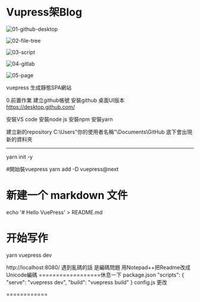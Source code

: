 # Vupress架Blog
![01-github-desktop](https://i.imgur.com/KTCnirQ.png)

![02-file-tree](https://i.imgur.com/uuVq97v.png)

![03-script](https://i.imgur.com/6tGd9MY.png)

![04-gitlab](https://i.imgur.com/RmBwJnm.png)

![05-page](https://i.imgur.com/j7ae9U6.png)

vuepress 生成靜態SPA網站

0.前置作業
建立github帳號
安裝github 桌面UI版本
https://desktop.github.com/

安裝VS code
安裝node js
安裝npm
安裝yarn


建立新的repository
C:\Users\"你的使用者名稱"\Documents\GitHub
底下會出現新的資料夾

-----------
yarn init -y

#開始裝vuepress
yarn add -D vuepress@next
# 新建一个 markdown 文件
echo '# Hello VuePress' > README.md

# 开始写作
yarn vuepress dev

http://localhost:8080/
遇到亂碼的話
是編碼問題 用Notepad++把Readme改成Unicode編碼
==================休息一下
package.json
  "scripts": {
    "serve": "vuepress dev",
    "build": "vuepress build"
  }
config.js 更改

============
